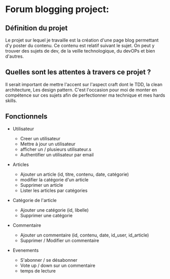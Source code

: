 # Forum blogging project:

## Définition du projet

Le projet sur lequel je travaille est la création d'une page blog permettant d'y poster du contenu.
Ce contenu est relatif suivant le sujet. On peut y trouver des sujets de dev, de la veille technologique,
du devOPs et bien d'autres. 

## Quelles sont les attentes à travers ce projet ?

Il serait important de mettre l'accent sur l'aspect craft dont le TDD, la clean architecture,
Les design pattern. C'est l'occasion pour moi de monter en compétence sur ces sujets afin de perfectionner ma technique et mes hards skills.

## Fonctionnels

- Utilisateur
    * Creer un utilisateur
    * Mettre à jour un utilisateur
    * afficher un / plusieurs utilisateur.s
    * Authentifier un utilisateur par email


- Articles 
    * Ajouter un article (id, titre, contenu, date, catégorie)
    * modifier la catégorie d'un article
    * Supprimer un article
    * Lister les articles par catégories


- Catégorie de l'article
    * Ajouter une catégorie (id, libelle)
    * Supprimer une catégorie 
    

- Commentaire
  * Ajouter un commentaire (id, contenu, date, id_user, id_article)
  * Supprimer / Modifier un commentaire 


- Evenements
    * S'abonner / se désabonner
    * Vote up / down sur un commentaire
    * temps de lecture

